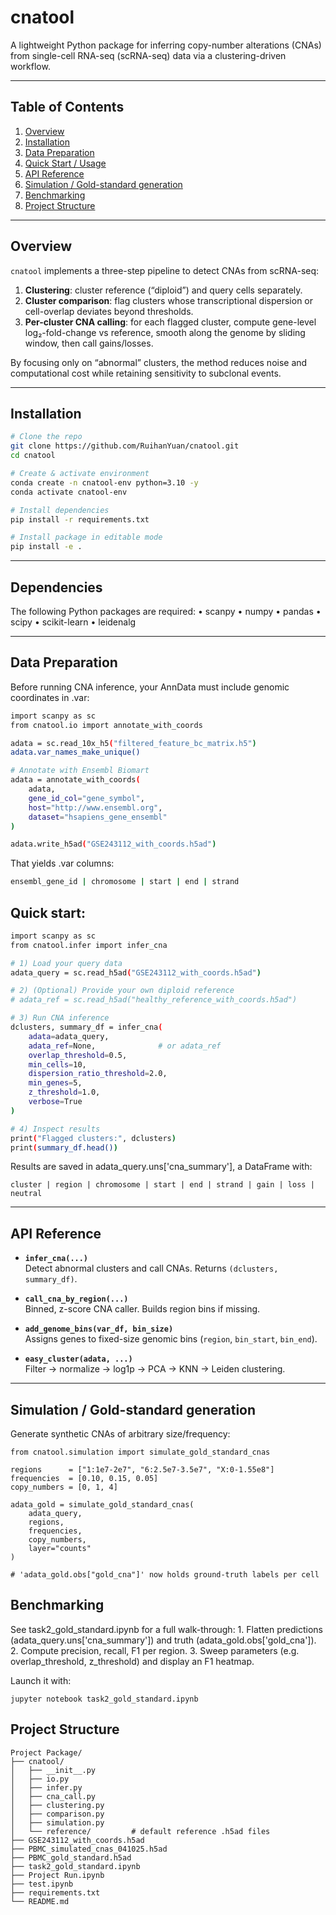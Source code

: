 # cnatool

A lightweight Python package for inferring copy-number alterations (CNAs) from single-cell RNA-seq (scRNA-seq) data via a clustering-driven workflow.

---

## Table of Contents

1. [Overview](#overview)  
2. [Installation](#installation)  
3. [Data Preparation](#data-preparation)  
4. [Quick Start / Usage](#quick-start--usage)  
5. [API Reference](#api-reference)  
6. [Simulation / Gold-standard generation](#simulation--gold-standard-generation)  
7. [Benchmarking](#benchmarking)  
8. [Project Structure](#project-structure)  

---

## Overview

`cnatool` implements a three-step pipeline to detect CNAs from scRNA-seq:

1. **Clustering**: cluster reference (“diploid”) and query cells separately.  
2. **Cluster comparison**: flag clusters whose transcriptional dispersion or cell-overlap deviates beyond thresholds.  
3. **Per-cluster CNA calling**: for each flagged cluster, compute gene-level log₂-fold-change vs reference, smooth along the genome by sliding window, then call gains/losses.

By focusing only on “abnormal” clusters, the method reduces noise and computational cost while retaining sensitivity to subclonal events.

---

## Installation

```bash
# Clone the repo
git clone https://github.com/RuihanYuan/cnatool.git
cd cnatool

# Create & activate environment
conda create -n cnatool-env python=3.10 -y
conda activate cnatool-env

# Install dependencies
pip install -r requirements.txt

# Install package in editable mode
pip install -e .
```

---

## Dependencies

The following Python packages are required:
	•	scanpy
	•	numpy
	•	pandas
	•	scipy
	•	scikit-learn
	•	leidenalg

---

## Data Preparation

Before running CNA inference, your AnnData must include genomic coordinates in .var:

```bash
import scanpy as sc
from cnatool.io import annotate_with_coords

adata = sc.read_10x_h5("filtered_feature_bc_matrix.h5")
adata.var_names_make_unique()

# Annotate with Ensembl Biomart
adata = annotate_with_coords(
    adata,
    gene_id_col="gene_symbol",
    host="http://www.ensembl.org",
    dataset="hsapiens_gene_ensembl"
)

adata.write_h5ad("GSE243112_with_coords.h5ad")
```

That yields .var columns:

```bash
ensembl_gene_id | chromosome | start | end | strand
```

## Quick start:

```bash
import scanpy as sc
from cnatool.infer import infer_cna

# 1) Load your query data
adata_query = sc.read_h5ad("GSE243112_with_coords.h5ad")

# 2) (Optional) Provide your own diploid reference
# adata_ref = sc.read_h5ad("healthy_reference_with_coords.h5ad")

# 3) Run CNA inference
dclusters, summary_df = infer_cna(
    adata=adata_query,
    adata_ref=None,              # or adata_ref
    overlap_threshold=0.5,
    min_cells=10,
    dispersion_ratio_threshold=2.0,
    min_genes=5,
    z_threshold=1.0,
    verbose=True
)

# 4) Inspect results
print("Flagged clusters:", dclusters)
print(summary_df.head())
```
Results are saved in adata_query.uns['cna_summary'], a DataFrame with:

```
cluster | region | chromosome | start | end | strand | gain | loss | neutral
```
---
## API Reference

- **`infer_cna(...)`**  
  Detect abnormal clusters and call CNAs. Returns `(dclusters, summary_df)`.

- **`call_cna_by_region(...)`**  
  Binned, z-score CNA caller. Builds region bins if missing.

- **`add_genome_bins(var_df, bin_size)`**  
  Assigns genes to fixed-size genomic bins (`region`, `bin_start`, `bin_end`).

- **`easy_cluster(adata, ...)`**  
  Filter → normalize → log1p → PCA → KNN → Leiden clustering.
---
## Simulation / Gold-standard generation

Generate synthetic CNAs of arbitrary size/frequency:

```
from cnatool.simulation import simulate_gold_standard_cnas

regions      = ["1:1e7-2e7", "6:2.5e7-3.5e7", "X:0-1.55e8"]
frequencies  = [0.10, 0.15, 0.05]
copy_numbers = [0, 1, 4]

adata_gold = simulate_gold_standard_cnas(
    adata_query,
    regions,
    frequencies,
    copy_numbers,
    layer="counts"
)

# 'adata_gold.obs["gold_cna"]' now holds ground-truth labels per cell
```

## Benchmarking

See task2_gold_standard.ipynb for a full walk-through:
	1.	Flatten predictions (adata_query.uns['cna_summary']) and truth (adata_gold.obs['gold_cna']).
	2.	Compute precision, recall, F1 per region.
	3.	Sweep parameters (e.g. overlap_threshold, z_threshold) and display an F1 heatmap.

Launch it with:
```
jupyter notebook task2_gold_standard.ipynb
```

## Project Structure
```
Project Package/
├── cnatool/
│   ├── __init__.py
│   ├── io.py
│   ├── infer.py
│   ├── cna_call.py
│   ├── clustering.py
│   ├── comparison.py
│   ├── simulation.py
│   └── reference/         # default reference .h5ad files
├── GSE243112_with_coords.h5ad
├── PBMC_simulated_cnas_041025.h5ad
├── PBMC_gold_standard.h5ad
├── task2_gold_standard.ipynb
├── Project Run.ipynb
├── test.ipynb
├── requirements.txt
└── README.md
```
